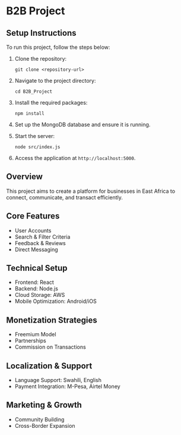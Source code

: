 # B2B Project

## Setup Instructions
To run this project, follow the steps below:

1. Clone the repository:
   ```
   git clone <repository-url>
   ```

2. Navigate to the project directory:
   ```
   cd B2B_Project
   ```

3. Install the required packages:
   ```
   npm install
   ```

4. Set up the MongoDB database and ensure it is running.

5. Start the server:
   ```
   node src/index.js
   ```

6. Access the application at `http://localhost:5000`.

## Overview
This project aims to create a platform for businesses in East Africa to connect, communicate, and transact efficiently.

## Core Features
- User Accounts
- Search & Filter Criteria
- Feedback & Reviews
- Direct Messaging

## Technical Setup
- Frontend: React
- Backend: Node.js
- Cloud Storage: AWS
- Mobile Optimization: Android/iOS

## Monetization Strategies
- Freemium Model
- Partnerships
- Commission on Transactions

## Localization & Support
- Language Support: Swahili, English
- Payment Integration: M-Pesa, Airtel Money

## Marketing & Growth
- Community Building
- Cross-Border Expansion
